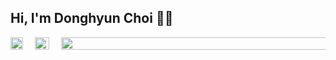 ## Hi, I'm Donghyun Choi 🙋‍♂️


<div style="display: flex;">


<img max-width=49%  height="50%" src="https://github-readme-stats.vercel.app/api/top-langs/?username=solari3t&layout=compact" align = "center"/>
<img width="54%"  height="50%" src="https://github-readme-stats.vercel.app/api/wakatime?username=solari3t&" align = "center"/>
<img width=542% height="50%" src="https://github-readme-stats.vercel.app/api?username=solari3t&" align = "center"/>
</div>




<!--
**solari3t/solari3t** is a ✨ _special_ ✨ repository because its `README.md` (this file) appears on your GitHub profile.

Here are some ideas to get you started:

- 🔭 I’m currently working on ...
- 🌱 I’m currently learning ...
- 👯 I’m looking to collaborate on ...
- 🤔 I’m looking for help with ...
- 💬 Ask me about ...
- 📫 How to reach me: ...
- 😄 Pronouns: ...
- ⚡ Fun fact: ...
-->
